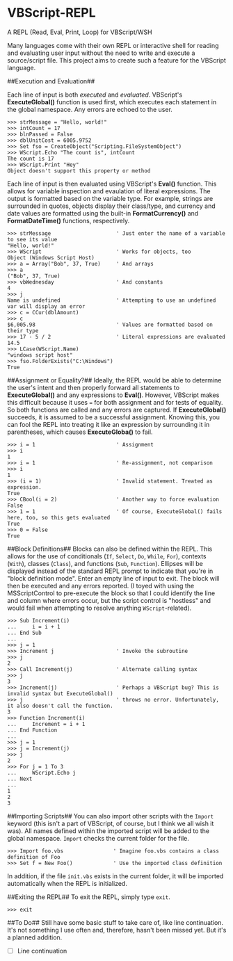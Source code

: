 # VBScript-REPL
A REPL (Read, Eval, Print, Loop) for VBScript/WSH

Many languages come with their own REPL or interactive shell for reading and evaluating user input without the need to write and execute a source/script file. This project aims to create such a feature for the VBScript language.

##Execution and Evaluation##

Each line of input is both *executed* and *evaluated*. VBScript's **ExecuteGlobal()** function is used first, which executes each statement in the global namespace. Any errors are echoed to the user.
```
>>> strMessage = "Hello, world!"
>>> intCount = 17
>>> blnPassed = False
>>> dblUnitCost = 6005.9752
>>> Set fso = CreateObject("Scripting.FileSystemObject")
>>> WScript.Echo "The count is", intCount
The count is 17
>>> WScript.Print "Hey"
Object doesn't support this property or method
```

Each line of input is then evaluated using VBScript's **Eval()** function. This allows for variable inspection and evaulation of literal expressions. The output is formatted based on the variable type. For example, strings are surrounded in quotes, objects display their class/type, and currency and date values are formatted using the built-in **FormatCurrency()** and **FormatDateTime()** functions, respectively.

```
>>> strMessage                     ' Just enter the name of a variable to see its value 
"Hello, world!"
>>> WScript                        ' Works for objects, too
Object (Windows Script Host)
>>> a = Array("Bob", 37, True)     ' And arrays
>>> a
("Bob", 37, True)
>>> vbWednesday                    ' And constants
4
>>> j
Name is undefined                  ' Attempting to use an undefined var will display an error
>>> c = CCur(dblAmount)
>>> c
$6,005.98                          ' Values are formatted based on their type
>>> 17 - 5 / 2                     ' Literal expressions are evaluated
14.5
>>> LCase(WScript.Name)
"windows script host"
>>> fso.FolderExists("C:\Windows")
True
```

##Assignment or Equality?##
Ideally, the REPL would be able to determine the user's intent and then properly forward all statements to **ExecuteGlobal()** and any expressions to **Eval()**. However, VBScript makes this difficult because it uses `=` for both assignment and for tests of equality. So both functions are called and any errors are captured. If **ExecuteGlobal()** succeeds, it is assumed to be a successful assignment. Knowing this, you can fool the REPL into treating it like an expression by surrounding it in parentheses, which causes **ExecuteGloba()** to fail.

```
>>> i = 1                          ' Assignment
>>> i
1
>>> i = 1                          ' Re-assignment, not comparison
>>> i
1
>>> (i = 1)                        ' Invalid statement. Treated as expression.
True
>>> CBool(i = 2)                   ' Another way to force evaluation
False
>>> 1 = 1                          ' Of course, ExecuteGlobal() fails here, too, so this gets evaluated
True
>>> 0 = False
True
```

##Block Definitions##
Blocks can also be defined within the REPL. This allows for the use of conditionals (`If`, `Select`, `Do`, `While`, `For`), contexts (`With`), classes (`Class`), and functions (`Sub`, `Function`). Ellipses will be displayed instead of the standard REPL prompt to indicate that you're in "block definition mode". Enter an empty line of input to exit. The block will then be executed and any errors reported. (I toyed with using the MSScriptControl to pre-execute the block so that I could identify the line and column where errors occur, but the script control is "hostless" and would fail when attempting to resolve anything `WScript`-related).

```
>>> Sub Increment(i)
...     i = i + 1
... End Sub
...
>>> j = 1
>>> Increment j                    ' Invoke the subroutine
>>> j
2
>>> Call Increment(j)              ' Alternate calling syntax
>>> j
3
>>> Increment(j)                   ' Perhaps a VBScript bug? This is invalid syntax but ExecuteGlobal()
>>> j                              ' throws no error. Unfortunately, it also doesn't call the function.
3
>>> Function Increment(i)
...     Increment = i + 1
... End Function
...
>>> j = 1
>>> j = Increment(j)
>>> j
2
>>> For j = 1 To 3
...     WScript.Echo j
... Next
...
1
2
3
```

##Importing Scripts##
You can also import other scripts with the `Import` keyword (this isn't a part of VBScript, of course, but I think we all wish it was). All names defined within the imported script will be added to the global namespace. `Import` checks the current folder for the file.

```
>>> Import foo.vbs                ' Imagine foo.vbs contains a class definition of Foo
>>> Set f = New Foo()             ' Use the imported class definition
```

In addition, if the file `init.vbs` exists in the current folder, it will be imported automatically when the REPL is initialized.

##Exiting the REPL##
To exit the REPL, simply type `exit`.

```
>>> exit
```

##To Do##
Still have some basic stuff to take care of, like line continuation. It's not something I use often and, therefore, hasn't been missed yet. But it's a planned addition.

- [ ] Line continuation


